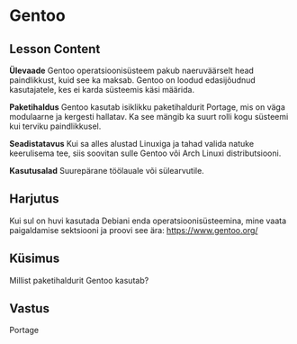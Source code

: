 # Gentoo

## Lesson Content


<b>Ülevaade</b>
Gentoo operatsioonisüsteem pakub naeruväärselt head paindlikkust, kuid see ka maksab. Gentoo on loodud edasijõudnud kasutajatele, kes ei karda süsteemis käsi määrida.

<b>Paketihaldus</b>
Gentoo kasutab isiklikku paketihaldurit Portage, mis on väga modulaarne ja kergesti hallatav. Ka see mängib ka suurt rolli kogu süsteemi kui terviku paindlikkusel.

<b>Seadistatavus</b>
Kui sa alles alustad Linuxiga ja tahad valida natuke keerulisema tee, siis soovitan sulle Gentoo või Arch Linuxi distributsiooni.

<b>Kasutusalad</b>
Suurepärane töölauale või sülearvutile.

## Harjutus

Kui sul on huvi kasutada Debiani enda operatsioonisüsteemina, mine vaata paigaldamise sektsiooni ja proovi see ära: <a href='https://www.gentoo.org/'>https://www.gentoo.org/</a>

## Küsimus

Millist paketihaldurit Gentoo kasutab?

## Vastus

Portage
 

